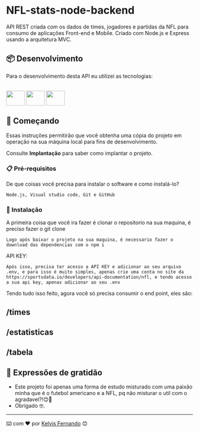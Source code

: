 # NFL-stats-node-backend

API REST criada com os dados de times, jogadores e partidas da NFL para consumo de aplicações Front-end e Mobile. Criado com Node.js e Express usando a arquitetura MVC.

## 📦 Desenvolvimento

Para o desenvolvimento desta API eu utilizei as tecnologias:
<div style="display: inline_block"><br>
  <img src="https://cdn.jsdelivr.net/gh/devicons/devicon/icons/nodejs/nodejs-original.svg" height="40" width="50" align="center"/>
  <img src="https://cdn.jsdelivr.net/gh/devicons/devicon/icons/express/express-original-wordmark.svg" height="40" width="50" align="center"/>
  <img src="https://cdn.jsdelivr.net/gh/devicons/devicon/icons/postgresql/postgresql-original.svg" height="40" width="50" align="center"/>
</div>

## 🚀 Começando

Essas instruções permitirão que você obtenha uma cópia do projeto em operação na sua máquina local para fins de desenvolvimento.

Consulte **Implantação** para saber como implantar o projeto.

### 📋 Pré-requisitos

De que coisas você precisa para instalar o software e como instalá-lo?

```
Node.js, Visual studio code, Git e GitHub 
```

### 🔧 Instalação

A primeira coisa que você ira fazer é clonar o repositorio na sua maquina, é preciso fazer o git clone <link do repositorio>


```
Logo após baixar o projeto na sua maquina, é necessario fazer o download das dependencias com o npm i
```

API KEY:

```
Após isso, precisa ter acesso a API KEY e adicionar ao seu arquivo .env, e para isso é muito simples, apenas crie uma conta no site da https://sportsdata.io/developers/api-documentation/nfl, e tendo acesso a sua api key, apenas adicionar ao seu .env
```

Tendo tudo isso feito, agora você só precisa consumir o end point, eles são:
## /times
## /estatisticas
## /tabela

## 🎁 Expressões de gratidão

* Este projeto foi apenas uma forma de estudo misturado com uma paixão minha que é o futebol americano e a NFL, pq não misturar  o util com o agradavel?!😊📢
* Obrigado 🤓.

---
⌨️ com ❤️ por [Kelvis Fernando](https://github.com/Kelvis-fernando/) 😊
